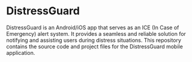 # DistressGuard
DistressGuard is an Android/iOS app that serves as an ICE (In Case of Emergency) alert system. It provides a seamless and reliable solution for notifying and assisting users during distress situations. This repository contains the source code and project files for the DistressGuard mobile application.
